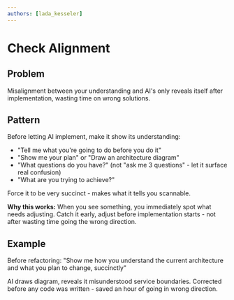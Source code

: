 ```yaml
---
authors: [lada_kesseler]
---
```


# Check Alignment

## Problem
Misalignment between your understanding and AI's only reveals itself after implementation, wasting time on wrong solutions.

## Pattern
Before letting AI implement, make it show its understanding:
- "Tell me what you're going to do before you do it"
- "Show me your plan" or "Draw an architecture diagram"
- "What questions do you have?" (not "ask me 3 questions" - let it surface real confusion)
- "What are you trying to achieve?"

Force it to be very succinct - makes what it tells you scannable.

**Why this works:**
When you see something, you immediately spot what needs adjusting. Catch it early, adjust before implementation starts - not after wasting time going the wrong direction.

## Example
Before refactoring: "Show me how you understand the current architecture and what you plan to change, succinctly"

AI draws diagram, reveals it misunderstood service boundaries. Corrected before any code was written - saved an hour of going in wrong direction.